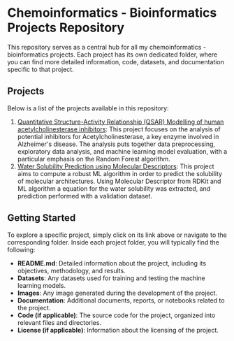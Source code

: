# Chemoinformatics - Bioinformatics Projects Repository

This repository serves as a central hub for all my chemoinformatics - bioinformatics projects. Each project has its own dedicated folder, where you can find more detailed information, code, datasets, and documentation specific to that project.

## Projects

Below is a list of the projects available in this repository:

1. [Quantitative Structure-Activity Relationship (QSAR) Modelling of human acetylcholinesterase inhibitors](https://github.com/Stef0916/chemoinformatics-bioinformatics/tree/main/acetylcholinesterase_2016): This project focuses on the analysis of potential inhibitors for Acetylcholinesterase, a key enzyme involved in Alzheimer's disease. The analysis puts together data preprocessing, exploratory data analysis, and machine learning model evaluation, with a particular emphasis on the Random Forest algorithm.
2. [Water Solubility Prediction using Molecular Descriptors](https://github.com/Stef0916/chemoinformatics-bioinformatics/tree/main/solubility_prediction_2005): This project aims to compute a robust ML algorithm in order to predict the solubility of molecular architectures. Using Molecular Descriptor from RDKit and ML algorithm a equation for the water solubility was extracted, and prediction performed with a validation dataset.

## Getting Started

To explore a specific project, simply click on its link above or navigate to the corresponding folder. Inside each project folder, you will typically find the following:

- **README.md**: Detailed information about the project, including its objectives, methodology, and results.
- **Datasets**: Any datasets used for training and testing the machine learning models.
- **Images**: Any image generated during the development of the project.
- **Documentation**: Additional documents, reports, or notebooks related to the project.
- **Code (if applicable)**: The source code for the project, organized into relevant files and directories.
- **License (if applicable)**: Information about the licensing of the project.